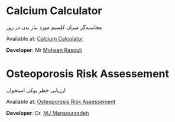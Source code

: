# Calcium Calculator
محاسبه‌گر میزان کلسیم مورد نیاز بدن در روز


Available at: [Calcium Calculator](https://mansourzadeh.github.io/calcium-calculator/)

**Developer**: Mr [Mohsen Rasouli](https://github.com/mohsen-rasouli)

# Osteoporosis Risk Assessement
ارزیابی خطر پوکی استخوان

Available at: [Osteoporosis Risk Assessement](https://mansourzadeh.github.io/calcium-calculator/Osteoporosis_Risk_Check.html)

**Developer**: Dr. [MJ Mansourzadeh](https://mansourzadeh.github.io)
